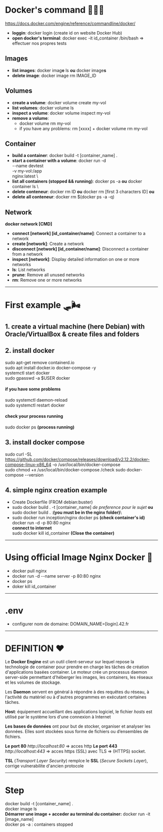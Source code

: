 # Docker's command 👩🏽‍🔧

https://docs.docker.com/engine/reference/commandline/docker/


 - **loggin**: docker login (create id on website Docker Hub)
 - **open  docker's terminal**: docker exec -it id_container /bin/bash => effectuer nos propres tests

 ## Images
 - **list images**: docker imag**e** ls **ou** docker image**s** 
 - **delete image**: docker image rm IMAGE_ID
 
 ## Volumes
 - **create a volume**: docker volume create my-vol
 - **list volumes**: docker volume ls
 - **inspect a volume**: docker volume inspect my-vol
 - **remove a volume**:
    - docker volume rm my-vol
    - if you have any problems: rm [xxxx] + docker volume rm my-vol

 ## Container
 - **build a container**: docker build -t [container_name] .
 - **start a container with a volume**: docker run -d \
  --name devtest \
  -v my-vol:/app \
  nginx:latest \
 - **list all containers (stopped && running)**: docker ps -a **ou** docker container ls \
 - **delete conteneur**: docker rm ID **ou** docker rm [first 3 characters ID] **ou**
 - **delete all conteneur**: docker rm $(docker ps -a -q)

 ## Network
  **docker network [CMD]**
  - **connect [network] [id_container/name]**:     Connect a container to a network
  - **create [network]**:      Create a network
  - **disconnect [network] [id_container/name]**:  Disconnect a container from a network
  - **inspect [network]**:     Display detailed information on one or more networks
  - **ls**:          List networks
  - **prune**:       Remove all unused networks
  - **rm**:          Remove one or more networks

---

# First example 🛷🌬

## 1. create a virtual machine (here Debian) with Oracle/VirtualBox & create files and folders
## 2. install docker
sudo apt-get remove containerd.io\
sudo apt install docker.io docker-compose -y\
systemctl start docker\
sudo gpasswd -a $USER docker
#### if you have some problems
sudo systemctl daemon-reload\
sudo systemctl restart docker
#### check your process running
sudo docker ps **(process running)**

## 3. install docker compose
sudo curl -SL https://github.com/docker/compose/releases/download/v2.12.2/docker-compose-linux-x86_64 -o /usr/local/bin/docker-compose\
sudo chmod +x /usr/local/bin/docker-compose
/check
sudo docker-compose --version

## 4. simple nginx creation example  
- Create Dockerfile (FROM debian:buster)
- sudo docker build . -t [container_name] *de preference pour le sujet* **ou** sudo docker build .  :**(you must be in the nginx folder)**\
- sudo docker run inception/nginx
docker ps **(check container's id)**\
docker run -d -p 80:80 nginx\
**connect to internet** \
sudo docker kill id_container  **(Close the container)**


---

# Using official Image Nginx Docker 🎢
- docker pull nginx
- docker run -d --name server -p 80:80 nginx
- docker ps
- doker kill id_container


---

# .env

- configurer nom de domaine: DOMAIN_NAME=[login].42.fr


---

# DEFINITION ❤️

Le **Docker Engine** est un outil client-serveur sur lequel repose la technologie de container pour prendre en charge les tâches de création d'applications basées container. Le moteur crée un processus daemon server-side permettant d'héberger les images, les containers, les réseaux et les volumes de stockage.

Les **Daemon** servent en général à répondre à des requêtes du réseau, à l'activité du matériel ou à d'autres programmes en exécutant certaines tâches.

**Host**: équipement accueillant des applications logiciel, le fichier *hosts* est utilisé par le système lors d'une connexion à Internet

**Les bases de données** ont pour but de stocker, organiser et analyser les données. Elles sont stockées sous forme de fichiers ou d’ensembles de fichiers.

**Le port 80** *http://localhost:80* => acces http
**Le port 443** *http://localhost:443* => acces https (SSL)
avec TLS => (HTTPS) socket.

**TSL** (*Transport Layer Security*) remplce le **SSL** (*Secure Sockets Layer*), corrige vulnerabilite d'ancien protocole


---


# Step

docker build -t [container_name] . \
docker image ls \
**Démarrer une image  + acceder au terminal du container:** docker run -it [image_name]\
docker ps -a : containers stopped